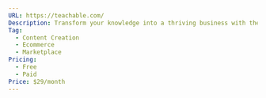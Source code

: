 ```yaml
---
URL: https://teachable.com/
Description: Transform your knowledge into a thriving business with the best online course platform for creators everywhere.
Tag:
  - Content Creation
  - Ecommerce
  - Marketplace
Pricing:
  - Free
  - Paid
Price: $29/month
---
```

